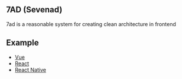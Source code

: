 ## 7AD (Sevenad)
7ad is a reasonable system for creating clean architecture in frontend

## Example
  - [Vue](https://github.com/logustra/vuad)
  - [React](https://github.com/logustra/rena)
  - [React Native](https://github.com/logustra/rena)
    

